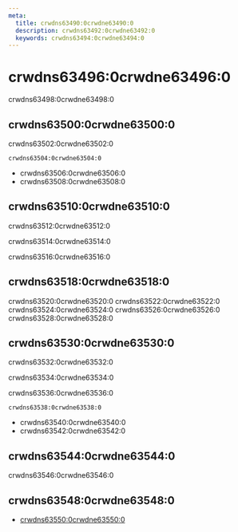 ```yaml
---
meta:
  title: crwdns63490:0crwdne63490:0
  description: crwdns63492:0crwdne63492:0
  keywords: crwdns63494:0crwdne63494:0
---
```


# crwdns63496:0crwdne63496:0
crwdns63498:0crwdne63498:0

<entry-ad />

## crwdns63500:0crwdne63500:0
crwdns63502:0crwdne63502:0

`crwdns63504:0crwdne63504:0`
- crwdns63506:0crwdne63506:0
- crwdns63508:0crwdne63508:0


## crwdns63510:0crwdne63510:0
crwdns63512:0crwdne63512:0

  crwdns63514:0crwdne63514:0

  crwdns63516:0crwdne63516:0

## crwdns63518:0crwdne63518:0
crwdns63520:0crwdne63520:0
<alert type="success">crwdns63522:0crwdne63522:0</alert>
<alert type="info">crwdns63524:0crwdne63524:0</alert>
<alert type="warning">crwdns63526:0crwdne63526:0</alert>
<alert type="error">crwdns63528:0crwdne63528:0</alert>

## crwdns63530:0crwdne63530:0
crwdns63532:0crwdne63532:0

  crwdns63534:0crwdne63534:0

  crwdns63536:0crwdne63536:0

  `crwdns63538:0crwdne63538:0`
  - crwdns63540:0crwdne63540:0
  - crwdns63542:0crwdne63542:0

## crwdns63544:0crwdne63544:0
crwdns63546:0crwdne63546:0

## crwdns63548:0crwdne63548:0
  - [crwdns63550:0crwdne63550:0]()

<doc-footer />
